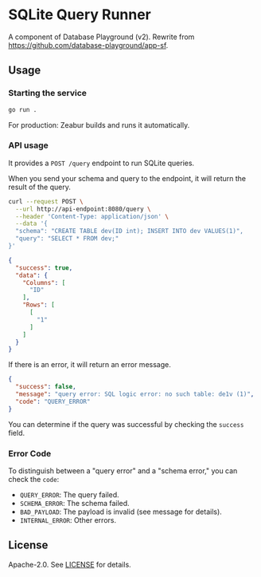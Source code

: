 # SQLite Query Runner

A component of Database Playground (v2). Rewrite from <https://github.com/database-playground/app-sf>.

## Usage

### Starting the service

```bash
go run .
```

For production: Zeabur builds and runs it automatically.

### API usage

It provides a `POST /query` endpoint to run SQLite queries.

When you send your schema and query to the endpoint, it will return the result of the query.

```bash
curl --request POST \
  --url http://api-endpoint:8080/query \
  --header 'Content-Type: application/json' \
  --data '{
  "schema": "CREATE TABLE dev(ID int); INSERT INTO dev VALUES(1)",
  "query": "SELECT * FROM dev;"
}'
```

```json
{
  "success": true,
  "data": {
    "Columns": [
      "ID"
    ],
    "Rows": [
      [
        "1"
      ]
    ]
  }
}
```

If there is an error, it will return an error message.

```json
{
  "success": false,
  "message": "query error: SQL logic error: no such table: de1v (1)",
  "code": "QUERY_ERROR"
}
```

You can determine if the query was successful by checking the `success` field.

### Error Code

To distinguish between a "query error" and a "schema error," you can check the `code`:

- `QUERY_ERROR`: The query failed.
- `SCHEMA_ERROR`: The schema failed.
- `BAD_PAYLOAD`: The payload is invalid (see message for details).
- `INTERNAL_ERROR`: Other errors.

## License

Apache-2.0. See [LICENSE](LICENSE) for details.
